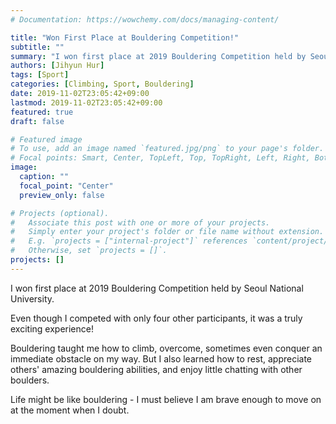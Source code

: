 ```yaml
---
# Documentation: https://wowchemy.com/docs/managing-content/

title: "Won First Place at Bouldering Competition!"
subtitle: ""
summary: "I won first place at 2019 Bouldering Competition held by Seoul National University."
authors: [Jihyun Hur]
tags: [Sport]
categories: [Climbing, Sport, Bouldering]
date: 2019-11-02T23:05:42+09:00
lastmod: 2019-11-02T23:05:42+09:00
featured: true
draft: false

# Featured image
# To use, add an image named `featured.jpg/png` to your page's folder.
# Focal points: Smart, Center, TopLeft, Top, TopRight, Left, Right, BottomLeft, Bottom, BottomRight.
image:
  caption: ""
  focal_point: "Center"
  preview_only: false

# Projects (optional).
#   Associate this post with one or more of your projects.
#   Simply enter your project's folder or file name without extension.
#   E.g. `projects = ["internal-project"]` references `content/project/deep-learning/index.md`.
#   Otherwise, set `projects = []`.
projects: []
---
```

I won first place at 2019 Bouldering Competition held by Seoul National University.

Even though I competed with only four other participants, it was a truly exciting experience!

Bouldering taught me how to climb, overcome, sometimes even conquer an immediate obstacle on my way. But I also learned how to rest, appreciate others' amazing bouldering abilities, and enjoy little chatting with other boulders. 

Life might be like bouldering - I must believe I am brave enough to move on at the moment when I doubt.